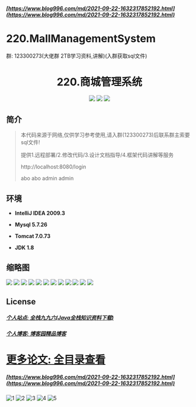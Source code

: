 ##### [https://www.blog996.com/md/2021-09-22-1632317852192.html](https://www.blog996.com/md/2021-09-22-1632317852192.html)

# 220.MallManagementSystem

<p>群: 123300273(大佬群 2TB学习资料,讲解)(入群获取sql文件)</p>

<p><h1 align="center">220.商城管理系统</h1></p>


<p align="center">
	<img src="https://img.shields.io/badge/jdk-1.8-orange.svg"/>
    <img src="https://img.shields.io/badge/springboot-5.x-lightgrey.svg"/>
    <img src="https://img.shields.io/badge/vue-3.x-blue.svg"/>
</p>

## 简介


> 本代码来源于网络,仅供学习参考使用,请入群(123300273)后联系群主索要sql文件!
>
> 提供1.远程部署/2.修改代码/3.设计文档指导/4.框架代码讲解等服务
>
> http://localhost:8080/login
> 
> abo abo       admin admin
> 
>


## 环境

- <b>IntelliJ IDEA 2009.3</b>

- <b>Mysql 5.7.26</b>

- <b>Tomcat 7.0.73</b>

- <b>JDK 1.8</b>




## 缩略图

![](https://img2023.cnblogs.com/blog/588112/202302/588112-20230219145701657-1618386240.png)
![](https://img2023.cnblogs.com/blog/588112/202302/588112-20230219145708503-678208092.png)
![](https://img2023.cnblogs.com/blog/588112/202302/588112-20230219145713491-974892282.png)
![](https://img2023.cnblogs.com/blog/588112/202302/588112-20230219145718957-367319863.png)
![](https://img2023.cnblogs.com/blog/588112/202302/588112-20230219145727033-718591169.png)
![](https://img2023.cnblogs.com/blog/588112/202302/588112-20230219145732907-304896853.png)
![](https://img2023.cnblogs.com/blog/588112/202302/588112-20230219145739839-373195316.png)
![](https://img2023.cnblogs.com/blog/588112/202302/588112-20230219145745572-1928532175.png)
![](https://img2023.cnblogs.com/blog/588112/202302/588112-20230219145751401-1387084992.png)
![](https://img2023.cnblogs.com/blog/588112/202302/588112-20230219145756501-2035074913.png)
![](https://img2023.cnblogs.com/blog/588112/202302/588112-20230219145800660-1610848124.png)
![](https://img2023.cnblogs.com/blog/588112/202302/588112-20230219145804784-1649392227.png)


## License

##### [个人站点: 全栈九九六(Java全栈知识资料下载)](https://www.blog996.com/)
##### [个人博客: 博客园精品博客](https://www.cnblogs.com/yysbolg/)


# [更多论文: 全目录查看](https://www.blog996.com/md/2021-09-22-1632317852192.html)
##### [https://www.blog996.com/md/2021-09-22-1632317852192.html](https://www.blog996.com/md/2021-09-22-1632317852192.html)

![1](https://img2022.cnblogs.com/blog/588112/202209/588112-20220922103526339-1493007170.png)
![2](https://img2022.cnblogs.com/blog/588112/202209/588112-20220922103543790-1329624097.png)
![3](https://img2022.cnblogs.com/blog/588112/202209/588112-20220922103559105-1654136839.png)
![4](https://img2022.cnblogs.com/blog/588112/202209/588112-20220922103617450-1858868571.png)
![5](https://img2022.cnblogs.com/blog/588112/202209/588112-20220922103637646-959105862.png)






